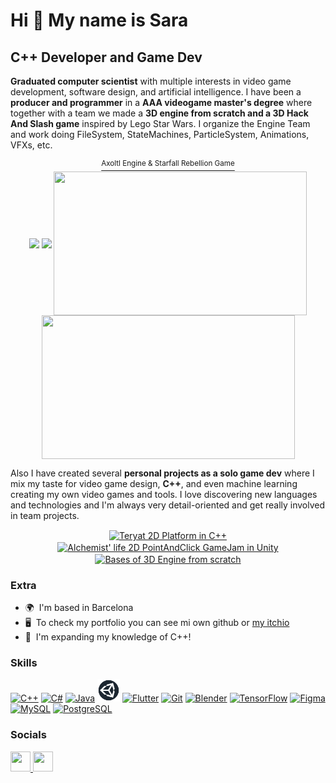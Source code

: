 # Hi 👋 My name is Sara

## C++ Developer and Game Dev

**Graduated computer scientist** with multiple interests in video game development, software design, and artificial intelligence. I have been a **producer and programmer** in a **AAA videogame master's degree** where together with a team we made a **3D engine from scratch and a 3D Hack And Slash game** inspired by Lego Star Wars. I organize the Engine Team and work doing FileSystem, StateMachines, ParticleSystem, Animations, VFXs, etc.

<p align="center">
   <a href="https://github.com/Horizons-Games/Axolotl-Engine"><sup>Axoltl Engine & Starfall Rebellion Game</sup></a><br />
   <img src="https://github.com/AuxPort66/AuxPort66/assets/93783740/a983a17b-d8c7-47f6-9d2a-be15f410c0e3" align="center" height="230">
   <img src="https://github.com/AuxPort66/AuxPort66/assets/93783740/b55f5026-955d-484c-840a-3e8c1ae00337" align="center" height="230">
   <img src="https://github.com/AuxPort66/AuxPort66/assets/93783740/049d396a-994d-4c50-97e3-2dc91e792c39" align="center" height="230" width="405">
   <img src="https://github.com/AuxPort66/AuxPort66/assets/93783740/77f605e2-7d06-4940-b5f3-89dfb5745de7" align="center" height="230" width="405">
</p>

Also I have created several **personal projects as a solo game dev** where I mix my taste for video game design, **C++**, and even machine learning creating my own video games and tools. I love discovering new languages and technologies and I'm always very detail-oriented and get really involved in team projects.

<p align="center">
   <a href="https://github.com/AuxPort66/Teryat"><img src="https://github.com/AuxPort66/AuxPort66/assets/93783740/9754d5df-44eb-46b7-9cdb-0c97aee6e4bc" align="center" height="230" title="Teryat 2D Platform in C++"></a>
   <a href="https://theredwolf66.itch.io/alchemists-live"><img src="https://github.com/AuxPort66/AuxPort66/assets/93783740/c635a41f-77a3-41de-8a84-b812cce9bd44" align="center" height="230" title="Alchemist' life 2D PointAndClick GameJam in Unity"></a>
   <a href="https://github.com/AuxPort66/3D-Engine-Videogame-Master"><img src="https://github.com/AuxPort66/AuxPort66/assets/93783740/03518a47-db71-41a0-95dc-e6a563f285f9" align="center" height="230" title="Bases of 3D Engine from scratch"></a>
</p>
 
### Extra

* 🌍&nbsp; I'm based in Barcelona
* 🖥️&nbsp; To check my portfolio you can see mi own github or [my itchio](http://https://auxport66.itch.io/)
* 🧠&nbsp; I'm expanding my knowledge of C++!

### Skills


<p align="left">
<a href="https://docs.microsoft.com/en-us/cpp/?view=msvc-170" target="_blank" rel="noreferrer"><img src="https://cdn.worldvectorlogo.com/logos/c.svg" width="36" height="36" alt="C++" /></a>
<a href="https://docs.microsoft.com/en-us/dotnet/csharp/" target="_blank" rel="noreferrer"><img src="https://cdn.worldvectorlogo.com/logos/c--4.svg" width="36" height="36" alt="C#" /></a>
<a href="https://www.oracle.com/java/" target="_blank" rel="noreferrer"><img src="https://raw.githubusercontent.com/danielcranney/readme-generator/main/public/icons/skills/java-colored.svg" width="36" height="36" alt="Java" /></a>
<a href="https://unity.com/" target="_blank" rel="noreferrer"><img src="https://github.com/steverichey/DockIcons/blob/master/icons/unity.svg" width="36" height="36" alt="Unity" /></a>
<a href="https://flutter.dev/" target="_blank" rel="noreferrer"><img src="https://raw.githubusercontent.com/danielcranney/readme-generator/main/public/icons/skills/flutter-colored.svg" width="36" height="36" alt="Flutter" /></a>
<a href="https://git-scm.com/" target="_blank" rel="noreferrer"><img src="https://raw.githubusercontent.com/danielcranney/readme-generator/main/public/icons/skills/git-colored.svg" width="36" height="36" alt="Git" /></a>
<a href="https://www.blender.org/" target="_blank" rel="noreferrer"><img src="https://raw.githubusercontent.com/danielcranney/readme-generator/main/public/icons/skills/blender-colored.svg" width="36" height="36" alt="Blender" /></a>
<a href="https://www.tensorflow.org/" target="_blank" rel="noreferrer"><img src="https://raw.githubusercontent.com/danielcranney/readme-generator/main/public/icons/skills/tensorflow-colored.svg" width="36" height="36" alt="TensorFlow" /></a>
<a href="https://www.figma.com/" target="_blank" rel="noreferrer"><img src="https://raw.githubusercontent.com/danielcranney/readme-generator/main/public/icons/skills/figma-colored.svg" width="36" height="36" alt="Figma" /></a>
<a href="https://www.mysql.com/" target="_blank" rel="noreferrer"><img src="https://raw.githubusercontent.com/danielcranney/readme-generator/main/public/icons/skills/mysql-colored.svg" width="36" height="36" alt="MySQL" /></a>
<a href="https://www.postgresql.org/" target="_blank" rel="noreferrer"><img src="https://raw.githubusercontent.com/danielcranney/readme-generator/main/public/icons/skills/postgresql-colored.svg" width="36" height="36" alt="PostgreSQL" /></a>
</p>


### Socials

<p align="left"> <a href="https://www.github.com/AuxPort66" target="_blank" rel="noreferrer"> <picture> <source media="(prefers-color-scheme: dark)" srcset="https://raw.githubusercontent.com/danielcranney/readme-generator/main/public/icons/socials/github-dark.svg" /> <source media="(prefers-color-scheme: light)" srcset="https://raw.githubusercontent.com/danielcranney/readme-generator/main/public/icons/socials/github.svg" /> <img src="https://raw.githubusercontent.com/danielcranney/readme-generator/main/public/icons/socials/github.svg" width="32" height="32" /> </picture> </a> <a href="https://www.linkedin.com/in/sara-izquierdo-elfau" target="_blank" rel="noreferrer"> <picture> <source media="(prefers-color-scheme: dark)" srcset="https://raw.githubusercontent.com/danielcranney/readme-generator/main/public/icons/socials/linkedin-dark.svg" /> <source media="(prefers-color-scheme: light)" srcset="https://raw.githubusercontent.com/danielcranney/readme-generator/main/public/icons/socials/linkedin.svg" /> <img src="https://raw.githubusercontent.com/danielcranney/readme-generator/main/public/icons/socials/linkedin.svg" width="32" height="32" /> </picture> </a></p>
